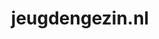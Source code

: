 ---
layout: post
title: "jeugdengezin.nl"
internal_url: "/dutchgov/jeugdengezin.nl.html"
subdomains_count: 3
all_subdomains_count: 6
urls_count: 2
ssl_rank: 0
http_rank: 75
url_link: /data/jeugdengezin.nl/urls.txt
all_subdomains_link: /data/jeugdengezin.nl/all_subdomains.txt
subdomains_link: /data/jeugdengezin.nl/subdomains.txt
categories: dutchgov
---
